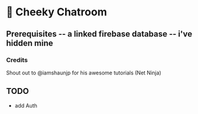# :monkey: Cheeky Chatroom

## Prerequisites -- a linked firebase database -- i've hidden mine

### Credits

Shout out to @iamshaunjp for his awesome tutorials (Net Ninja)

## TODO

- add Auth

